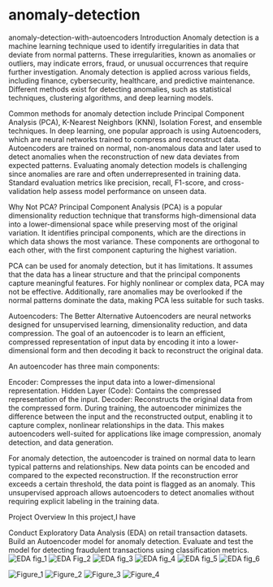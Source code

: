 # anomaly-detection
anomaly-detection-with-autoencoders
Introduction
Anomaly detection is a machine learning technique used to identify irregularities in data that deviate from normal patterns. These irregularities, known as anomalies or outliers, may indicate errors, fraud, or unusual occurrences that require further investigation. Anomaly detection is applied across various fields, including finance, cybersecurity, healthcare, and predictive maintenance. Different methods exist for detecting anomalies, such as statistical techniques, clustering algorithms, and deep learning models.

Common methods for anomaly detection include Principal Component Analysis (PCA), K-Nearest Neighbors (KNN), Isolation Forest, and ensemble techniques. In deep learning, one popular approach is using Autoencoders, which are neural networks trained to compress and reconstruct data. Autoencoders are trained on normal, non-anomalous data and later used to detect anomalies when the reconstruction of new data deviates from expected patterns. Evaluating anomaly detection models is challenging since anomalies are rare and often underrepresented in training data. Standard evaluation metrics like precision, recall, F1-score, and cross-validation help assess model performance on unseen data.

Why Not PCA?
Principal Component Analysis (PCA) is a popular dimensionality reduction technique that transforms high-dimensional data into a lower-dimensional space while preserving most of the original variation. It identifies principal components, which are the directions in which data shows the most variance. These components are orthogonal to each other, with the first component capturing the highest variation.

PCA can be used for anomaly detection, but it has limitations. It assumes that the data has a linear structure and that the principal components capture meaningful features. For highly nonlinear or complex data, PCA may not be effective. Additionally, rare anomalies may be overlooked if the normal patterns dominate the data, making PCA less suitable for such tasks.

Autoencoders: The Better Alternative
Autoencoders are neural networks designed for unsupervised learning, dimensionality reduction, and data compression. The goal of an autoencoder is to learn an efficient, compressed representation of input data by encoding it into a lower-dimensional form and then decoding it back to reconstruct the original data.

An autoencoder has three main components:

Encoder: Compresses the input data into a lower-dimensional representation.
Hidden Layer (Code): Contains the compressed representation of the input.
Decoder: Reconstructs the original data from the compressed form.
During training, the autoencoder minimizes the difference between the input and the reconstructed output, enabling it to capture complex, nonlinear relationships in the data. This makes autoencoders well-suited for applications like image compression, anomaly detection, and data generation.

For anomaly detection, the autoencoder is trained on normal data to learn typical patterns and relationships. New data points can be encoded and compared to the expected reconstruction. If the reconstruction error exceeds a certain threshold, the data point is flagged as an anomaly. This unsupervised approach allows autoencoders to detect anomalies without requiring explicit labeling in the training data.

Project Overview
In this project,I have 

Conduct Exploratory Data Analysis (EDA) on retail transaction datasets.
Build an Autoencoder model for anomaly detection.
Evaluate and test the model for detecting fraudulent transactions using classification metrics.
![EDA fig_1](https://github.com/user-attachments/assets/812c43c2-9cba-4a01-a229-75fa2054f41f)
![EDA Fig_2](https://github.com/user-attachments/assets/e29cd83e-b5be-4b07-bf21-8adbbf62d501)
![EDA fig_3](https://github.com/user-attachments/assets/5625fde6-a50e-43f0-95cc-cc5cce1a1292)
![EDA fig_4](https://github.com/user-attachments/assets/53b060df-6c6c-4c30-9571-e74c2b05d22a)
![EDA fig_5](https://github.com/user-attachments/assets/a835c44c-6da4-4f1b-a4ff-bf6c01f44cf3)
![EDA fig_6](https://github.com/user-attachments/assets/46b56783-0485-488b-a1c5-4707735ee26a)

![Figure_1](https://github.com/user-attachments/assets/21676317-49db-40b0-a07c-fd6d5202abfd)
![Figure_2](https://github.com/user-attachments/assets/6fa204db-dc04-471a-9544-43e84c40acc7)
![Figure_3](https://github.com/user-attachments/assets/170bf58e-b2e4-4a1a-9f71-e9105f63736e)
![Figure_4](https://github.com/user-attachments/assets/b730a9fe-fc0a-44f3-a874-99514a7ea8d6)
